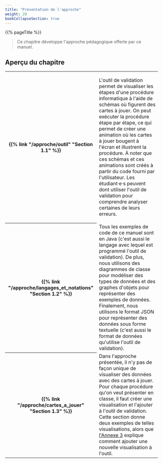 ```yaml
---
title: "Présentation de l'approche"
weight: 20
bookCollapseSection: true
---
```


{{% pageTitle %}}

> Ce chapitre développe l'approche pédagogique offerte par ce manuel.


<h2>Aperçu du chapitre</h2>

<table>


<tr>
<th>
{{% link "/approche/outil" "Section 1.1" %}}
</th>

<td> 

L'outil de validation permet de visualiser les étapes d'une procédure
informatique à l'aide de schémas où figurent des cartes à jouer.  On peut
exécuter la procédure étape par étape, ce qui permet de créer une animation où
les cartes à jouer bougent à l'écran et illustrent la procédure.  À noter que ces
schémas et ces animations sont créés à partir du code fourni par l'utilisateur.
Les étudiant·e·s peuvent dont utiliser l'outil de validation pour comprendre
analyser certaines de leurs erreurs.  

</td>

</tr>

<tr>
<th>
{{% link "/approche/langages_et_notations" "Section 1.2" %}}
</th>

<td>
Tous les exemples de code de ce manuel sont en Java (c'est aussi le langage avec lequel est programmé l'outil de validation).
De plus, nous utilisons des diagrammes de classe pour modéliser des types de données
et des graphes d'objets pour représenter des exemples de données.
Finalement, nous utilisons le format JSON pour représenter des données sous forme textuelle (c'est aussi le format de données qu'utilise l'outil de validation).
</td>
</tr>

<tr>
<th>
{{% link "/approche/cartes_a_jouer" "Section 1.3" %}}
</th>

<td>
Dans l'approche présentée, il n'y pas de façon unique de visualiser des données avec des cartes à jouer.
Pour chaque procédure qu'on veut présenter en classe, il faut créer une visualisation et l'ajouter à l'outil de validation.
Cette section donne deux exemples de telles visualisations, alors que <a href="/annexe_programmer_exemple">l'Annexe 3</a> explique comment ajouter une nouvelle visualisation à l'outil.
</td>
</tr>

</table>
